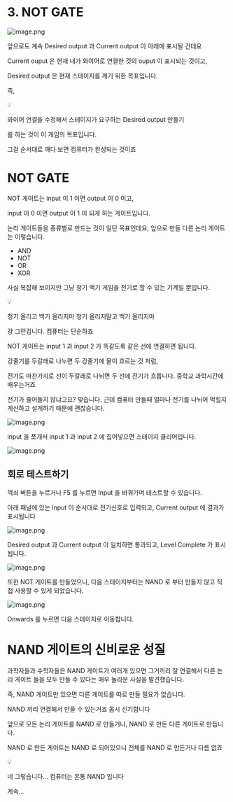 # 3. NOT GATE

![image.png](3%20NOT%20GATE%201bc80ae0869c81ef82b2c1b321c9bbe2/image.png)

앞으로도 계속 Desired output 과 Current output 이 아래에 표시될 건데요

Current ouput 은 현재 내가 와이어로 연결한 것의 ouput 이 표시되는 것이고,

Desired output 은 현재 스테이지를 깨기 위한 목표입니다.

즉,


💡

와이어 연결을 수정해서 스테이지가 요구하는 Desired output 만들기 



를 하는 것이 이 게임의 목표입니다.

그걸 순서대로 깨다 보면 컴퓨터가 완성되는 것이죠

# NOT GATE

NOT 게이트는 input 이 1 이면 output 이 0 이고, 

input 이 0 이면 output 이 1 이 되게 하는 게이트입니다.

논리 게이트들을 종류별로 만드는 것이 일단 목표인데요, 앞으로 만들 다른 논리 게이트는 이렇습니다.

- AND
- NOT
- OR
- XOR

사실 복잡해 보이지만 그냥 청기 백기 게임을 전기로 할 수 있는 기계일 뿐입니다.


💡

청기 올리고 백기 올리지마 청기 올리지말고 백기 올리지마



걍 그런겁니다. 컴퓨터는 단순하죠

NOT 게이트는 input 1 과 input 2 가 똑같도록 같은 선에 연결하면 됩니다.

강줄기를 두갈래로 나누면 두 강줄기에 물이 흐르는 것 처럼,

전기도 마찬가지로 선이 두갈래로 나뉘면 두 선에 전기가 흐릅니다. 중학교 과학시간에 배우는거죠

전기가 줄어들지 않냐고요? 맞습니다. 근데 컴퓨터 만들때 얼마나 전기를 나뉘어 먹힐지 계산하고 설계하기 때문에 괜찮습니다.

![image.png](3%20NOT%20GATE%201bc80ae0869c81ef82b2c1b321c9bbe2/image%201.png)

input 을 쪼개서 input 1 과 input 2 에 집어넣으면 스테이지 클리어입니다.

![image.png](3%20NOT%20GATE%201bc80ae0869c81ef82b2c1b321c9bbe2/image.png)

## 회로 테스트하기

꺽쇠 버튼을 누르거나 F5 를 누르면 Input 을 바꿔가며 테스트할 수 있습니다.

아래 패널에 있는 Input 이 순서대로 전기신호로 입력되고, Current output 에 결과가 표시됩니다

![image.png](3%20NOT%20GATE%201bc80ae0869c81ef82b2c1b321c9bbe2/image%202.png)

Desired output 과 Current output 이 일치하면 통과되고, Level Complete 가 표시됩니다.

![image.png](3%20NOT%20GATE%201bc80ae0869c81ef82b2c1b321c9bbe2/image%203.png)

또한 NOT 게이트를 만들었으니, 다음 스테이지부터는 NAND 로 부터 만들지 않고 직접 사용할 수 있게 되었습니다.

![image.png](3%20NOT%20GATE%201bc80ae0869c81ef82b2c1b321c9bbe2/image%204.png)

Onwards 를 누르면 다음 스테이지로 이동합니다.

# NAND 게이트의 신비로운 성질

과학자들과 수학자들은 NAND 게이트가 여러개 있으면 그거끼리 잘 연결해서 다른 논리 게이트 들을 모두 만들 수 있다는 매우 놀라운 사실을 발견했습니다.

즉, NAND 게이트만 있으면 다른 게이트를 따로 만들 필요가 없습니다.

NAND 끼리 연결해서 만들 수 있는거죠 몹시 신기합니다

앞으로 모든 논리 게이트를 NAND 로 만들거나, NAND 로 만든 다른 게이트로 만듭니다.

NAND 로 만든 게이트는 NAND 로 되어있으니 전체를 NAND 로 만든거나 다름 없죠


💡

네 그렇습니다… 컴퓨터는 온통 NAND 입니다



계속…